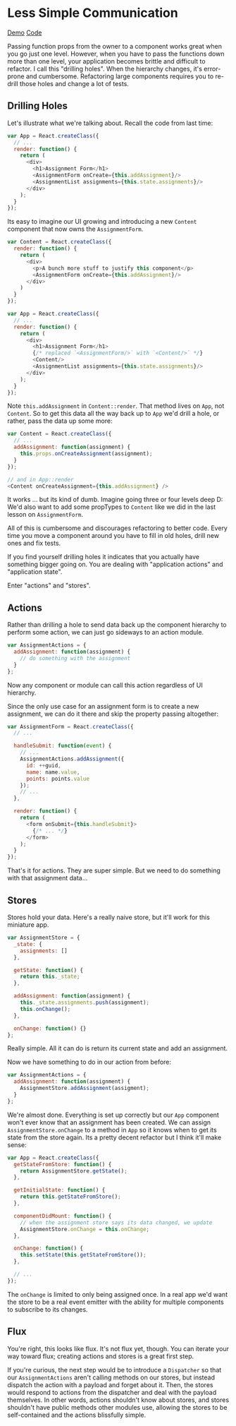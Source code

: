 Less Simple Communication
=========================

[Demo](http://rpflorence.github.io/react-training/code/SidewaysCommunication/)
[Code](../code/SidewaysCommunication/)

Passing function props from the owner to a component works great when you go just one level. However, when you have to pass the functions down more than one level, your application becomes brittle and difficult to refactor. I call this "drilling holes". When the hierarchy changes, it's error-prone and cumbersome. Refactoring large components requires you to re-drill those holes and change a lot of tests.

Drilling Holes
--------------

Let's illustrate what we're talking about. Recall the code from last time:

```js
var App = React.createClass({
  // ...
  render: function() {
    return (
      <div>
        <h1>Assignment Form</h1>
        <AssignmentForm onCreate={this.addAssignment}/>
        <AssignmentList assignments={this.state.assignments}/>
      </div>
    );
  }
});
```

Its easy to imagine our UI growing and introducing a new `Content` component that now owns the `AssignmentForm`.

```js
var Content = React.createClass({
  render: function() {
    return (
      <div>
        <p>A bunch more stuff to justify this component</p>
        <AssignmentForm onCreate={this.addAssignment}/>
      </div>
    )
  }
});

var App = React.createClass({
  // ...
  render: function() {
    return (
      <div>
        <h1>Assignment Form</h1>
        {/* replaced `<AssignmentForm/>` with `<Content/>` */}
        <Content/>
        <AssignmentList assignments={this.state.assignments}/>
      </div>
    );
  }
});
```

Note `this.addAssignment` in `Content::render`. That method lives on `App`, not `Content`. So to get this data all the way back up to `App` we'd drill a hole, or rather, pass the data up some more:

```js
var Content = React.createClass({
  // ...
  addAssignment: function(assignment) {
    this.props.onCreateAssignment(assignment);
  }
});

// and in App::render
<Content onCreateAssignment={this.addAssignment} />
```

It works ... but its kind of dumb. Imagine going three or four levels deep D: We'd also want to add some propTypes to `Content` like we did in the last lesson on `AssignmentForm`.

All of this is cumbersome and discourages refactoring to better code. Every time you move a component around you have to fill in old holes, drill new ones and fix tests.

If you find yourself drilling holes it indicates that you actually have something bigger going on. You are dealing with "application actions" and "application state".

Enter "actions" and "stores".

Actions
-------

Rather than drilling a hole to send data back up the component hierarchy to perform some action, we can just go sideways to an action module.

```js
var AssignmentActions = {
  addAssignment: function(assignment) {
    // do something with the assignment
  }
};
```

Now any component or module can call this action regardless of UI hierarchy.

Since the only use case for an assignment form is to create a new assignment, we can do it there and skip the property passing altogether:

```js
var AssignmentForm = React.createClass({
  // ...

  handleSubmit: function(event) {
    // ...
    AssignmentActions.addAssignment({
      id: ++guid,
      name: name.value,
      points: points.value
    });
    // ...
  },

  render: function() {
    return (
      <form onSubmit={this.handleSubmit}>
        {/* ... */}
      </form>
    );
  }
});
```

That's it for actions. They are super simple. But we need to do something with that assignment data...

Stores
------

Stores hold your data. Here's a really naive store, but it'll work for this miniature app.

```js
var AssignmentStore = {
  _state: {
    assignments: []
  },

  getState: function() {
    return this._state;
  },

  addAssignment: function(assignment) {
    this._state.assignments.push(assignment);
    this.onChange();
  },

  onChange: function() {}
};
```

Really simple. All it can do is return its current state and add an assignment.

Now we have something to do in our action from before:

```js
var AssignmentActions = {
  addAssignment: function(assignment) {
    AssignmentStore.addAssignment(assigment);
  }
};
```

We're almost done. Everything is set up correctly but our `App` component won't ever know that an assignment has been created. We can assign `AssignmentStore.onChange` to a method in `App` so it knows when to get its state from the store again. Its a pretty decent refactor but I think it'll make sense:

```js
var App = React.createClass({
  getStateFromStore: function() {
    return AssignmentStore.getState();
  },

  getInitialState: function() {
    return this.getStateFromStore();
  },

  componentDidMount: function() {
    // when the assignment store says its data changed, we update
    AssignmentStore.onChange = this.onChange;
  },

  onChange: function() {
    this.setState(this.getStateFromStore());
  },

  // ...
});
```

The `onChange` is limited to only being assigned once. In a real app we'd want the store to be a real event emitter with the ability for multiple components to subscribe to its changes.

Flux
----

You're right, this looks like flux. It's not flux yet, though. You can iterate your way toward flux; creating actions and stores is a great first step.

If you're curious, the next step would be to introduce a `Dispatcher` so that our `AssignmentActions` aren't calling methods on our stores, but instead dispatch the action with a payload and forget about it. Then, the stores would respond to actions from the dispatcher and deal with the payload themselves. In other words, actions shouldn't know about stores, and stores shouldn't have public methods other modules use, allowing the stores to be self-contained and the actions blissfully simple.
